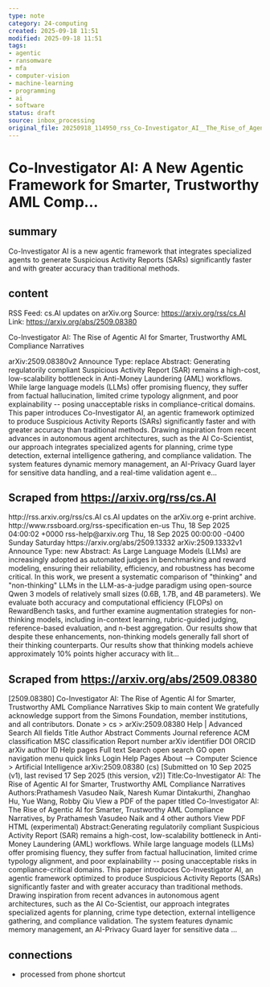 ```yaml
---
type: note
category: 24-computing
created: 2025-09-18 11:51
modified: 2025-09-18 11:51
tags:
- agentic
- ransomware
- mfa
- computer-vision
- machine-learning
- programming
- ai
- software
status: draft
source: inbox_processing
original_file: 20250918_114950_rss_Co-Investigator_AI__The_Rise_of_Agentic_AI_for_Sma.txt
---
```



# Co-Investigator AI: A New Agentic Framework for Smarter, Trustworthy AML Comp...

## summary
Co-Investigator AI is a new agentic framework that integrates specialized agents to generate Suspicious Activity Reports (SARs) significantly faster and with greater accuracy than traditional methods.

## content
RSS Feed: cs.AI updates on arXiv.org
Source: https://arxiv.org/rss/cs.AI
Link: https://arxiv.org/abs/2509.08380

Co-Investigator AI: The Rise of Agentic AI for Smarter, Trustworthy AML Compliance Narratives

arXiv:2509.08380v2 Announce Type: replace Abstract: Generating regulatorily compliant Suspicious Activity Report (SAR) remains a high-cost, low-scalability bottleneck in Anti-Money Laundering (AML) workflows. While large language models (LLMs) offer promising fluency, they suffer from factual hallucination, limited crime typology alignment, and poor explainability -- posing unacceptable risks in compliance-critical domains. This paper introduces Co-Investigator AI, an agentic framework optimized to produce Suspicious Activity Reports (SARs) significantly faster and with greater accuracy than traditional methods. Drawing inspiration from recent advances in autonomous agent architectures, such as the AI Co-Scientist, our approach integrates specialized agents for planning, crime type detection, external intelligence gathering, and compliance validation. The system features dynamic memory management, an AI-Privacy Guard layer for sensitive data handling, and a real-time validation agent e...

## Scraped from https://arxiv.org/rss/cs.AI
<?xml version='1.0' encoding='UTF-8'?>
<rss xmlns:arxiv="http://arxiv.org/schemas/atom" xmlns:dc="http://purl.org/dc/elements/1.1/" xmlns:atom="http://www.w3.org/2005/Atom" xmlns:content="http://purl.org/rss/1.0/modules/content/" version="2.0">
  <channel>
    <title>cs.AI updates on arXiv.org</title>
    <link>http://rss.arxiv.org/rss/cs.AI</link>
    <description>cs.AI updates on the arXiv.org e-print archive.</description>
    <atom:link href="http://rss.arxiv.org/rss/cs.AI" rel="self" type="application/rss+xml"/>
    <docs>http://www.rssboard.org/rss-specification</docs>
    <language>en-us</language>
    <lastBuildDate>Thu, 18 Sep 2025 04:00:02 +0000</lastBuildDate>
    <managingEditor>rss-help@arxiv.org</managingEditor>
    <pubDate>Thu, 18 Sep 2025 00:00:00 -0400</pubDate>
    <skipDays>
      <day>Sunday</day>
      <day>Saturday</day>
    </skipDays>
    <item>
      <title>Explicit Reasoning Makes Better Judges: A Systematic Study on Accuracy, Efficiency, and Robustness</title>
      <link>https://arxiv.org/abs/2509.13332</link>
      <description>arXiv:2509.13332v1 Announce Type: new 
Abstract: As Large Language Models (LLMs) are increasingly adopted as automated judges in benchmarking and reward modeling, ensuring their reliability, efficiency, and robustness has become critical. In this work, we present a systematic comparison of "thinking" and "non-thinking" LLMs in the LLM-as-a-judge paradigm using open-source Qwen 3 models of relatively small sizes (0.6B, 1.7B, and 4B parameters). We evaluate both accuracy and computational efficiency (FLOPs) on RewardBench tasks, and further examine augmentation strategies for non-thinking models, including in-context learning, rubric-guided judging, reference-based evaluation, and n-best aggregation. Our results show that despite these enhancements, non-thinking models generally fall short of their thinking counterparts. Our results show that thinking models achieve approximately 10% points higher accuracy with lit...


## Scraped from https://arxiv.org/abs/2509.08380
[2509.08380] Co-Investigator AI: The Rise of Agentic AI for Smarter, Trustworthy AML Compliance Narratives Skip to main content We gratefully acknowledge support from the Simons Foundation, member institutions, and all contributors. Donate &gt; cs &gt; arXiv:2509.08380 Help | Advanced Search All fields Title Author Abstract Comments Journal reference ACM classification MSC classification Report number arXiv identifier DOI ORCID arXiv author ID Help pages Full text Search open search GO open navigation menu quick links Login Help Pages About --> Computer Science > Artificial Intelligence arXiv:2509.08380 (cs) [Submitted on 10 Sep 2025 (v1), last revised 17 Sep 2025 (this version, v2)] Title:Co-Investigator AI: The Rise of Agentic AI for Smarter, Trustworthy AML Compliance Narratives Authors:Prathamesh Vasudeo Naik, Naresh Kumar Dintakurthi, Zhanghao Hu, Yue Wang, Robby Qiu View a PDF of the paper titled Co-Investigator AI: The Rise of Agentic AI for Smarter, Trustworthy AML Compliance Narratives, by Prathamesh Vasudeo Naik and 4 other authors View PDF HTML (experimental) Abstract:Generating regulatorily compliant Suspicious Activity Report (SAR) remains a high-cost, low-scalability bottleneck in Anti-Money Laundering (AML) workflows. While large language models (LLMs) offer promising fluency, they suffer from factual hallucination, limited crime typology alignment, and poor explainability -- posing unacceptable risks in compliance-critical domains. This paper introduces Co-Investigator AI, an agentic framework optimized to produce Suspicious Activity Reports (SARs) significantly faster and with greater accuracy than traditional methods. Drawing inspiration from recent advances in autonomous agent architectures, such as the AI Co-Scientist, our approach integrates specialized agents for planning, crime type detection, external intelligence gathering, and compliance validation. The system features dynamic memory management, an AI-Privacy Guard layer for sensitive data ...


## connections
- processed from phone shortcut
